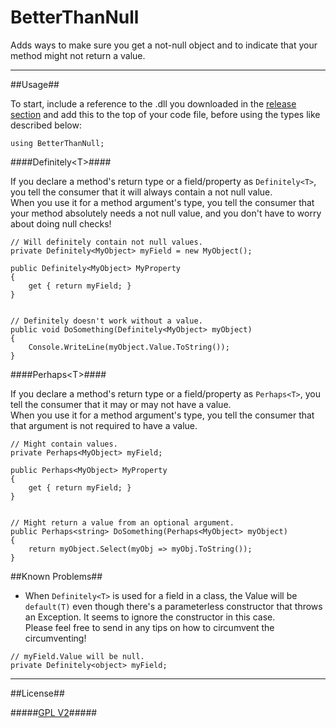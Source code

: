 BetterThanNull
==============

Adds ways to make sure you get a not-null object and to indicate that your method might not return a value.

---------------------------------------------------------------------------------------------------------------------------------

##Usage##

To start, include a reference to the .dll you downloaded in the [release section](https://github.com/Banane9/BetterThanNull/releases) and add this to the top of your code file, before using the types like described below:

``` CSharp
using BetterThanNull;
```

####Definitely&lt;T&gt;####

If you declare a method's return type or a field/property as `Definitely<T>`, you tell the consumer that it will always contain a not null value.  
When you use it for a method argument's type, you tell the consumer that your method absolutely needs a not null value, and you don't have to worry about doing null checks!

``` CSharp
// Will definitely contain not null values.
private Definitely<MyObject> myField = new MyObject();

public Definitely<MyObject> MyProperty
{
    get { return myField; }
}


// Definitely doesn't work without a value.
public void DoSomething(Definitely<MyObject> myObject)
{
    Console.WriteLine(myObject.Value.ToString());
}
```

####Perhaps&lt;T&gt;####

If you declare a method's return type or a field/property as `Perhaps<T>`, you tell the consumer that it may or may not have a value.  
When you use it for a method argument's type, you tell the consumer that that argument is not required to have a value.

``` CSharp
// Might contain values.
private Perhaps<MyObject> myField;

public Perhaps<MyObject> MyProperty
{
    get { return myField; }
}


// Might return a value from an optional argument.
public Perhaps<string> DoSomething(Perhaps<MyObject> myObject)
{
    return myObject.Select(myObj => myObj.ToString());
}
```

##Known Problems##

* When `Definitely<T>` is used for a field in a class, the Value will be `default(T)` even though there's a parameterless constructor that throws an Exception. It seems to ignore the constructor in this case.  
Please feel free to send in any tips on how to circumvent the circumventing!

``` CSharp
// myField.Value will be null.
private Definitely<object> myField;
```

---------------------------------------------------------------------------------------------------------------------------------

##License##

#####[GPL V2](https://github.com/Banane9/BetterThanNull/blob/master/LICENSE.md)#####
